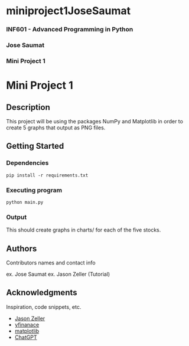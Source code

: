 # miniproject1JoseSaumat

### INF601 - Advanced Programming in Python
### Jose Saumat
### Mini Project 1


# Mini Project 1

## Description

This project will be using the packages NumPy and Matplotlib in order to create 5 graphs that output as PNG files.

## Getting Started

### Dependencies

```
pip install -r requirements.txt
```

### Executing program

```
python main.py
```

### Output

This should create graphs in charts/ for each of the five stocks.

## Authors

Contributors names and contact info

ex. Jose Saumat
ex. Jason Zeller (Tutorial)

## Acknowledgments

Inspiration, code snippets, etc.
* [Jason Zeller](https://www.youtube.com/watch?v=fFss4RzSkOU)
* [yfinanace](https://pypi.org/project/yfinance/)
* [matplotlib](https://matplotlib.org/stable/tutorials/pyplot.html)
* [ChatGPT](https://chatgpt.com/share/67a6c6ec-edb0-800c-9373-00d7134425f4)